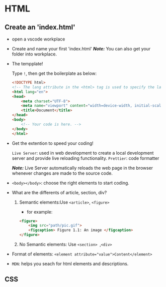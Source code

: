 # HTML

## Create an 'index.html'
* open a vscode workplace

* Create and name your first 'index.html'
    ***Note:*** You can also get your folder into workplace.

* The tempplate!

    Type `!`, then get the boilerplate as below:
    ```html
    <!DOCTYPE html>
    <!-- The lang attribute in the <html> tag is used to specify the language of the document. -->
    <html lang="en">
    <head>
        <meta charset="UTF-8">
        <meta name="viewport" content="width=device-width, initial-scale=1.0">
        <title>Document</title>
    </head>
    <body>
        <!-- Your code is here. -->
    </body>
    </html>
    ```

* Get the extention to speed your coding!

    `Live Server`: used in web development to create a local development server and provide live reloading functionality.
    `Prettier`: code formatter

    ***Note:*** Live Server automatically reloads the web page in the browser whenever changes are made to the source code. 


* `<body></body>`: choose the right elements to start coding.


* What are the differents of article, section, div?
    
    1. Semantic elements:Use `<article>`, `<figure>`
        
        * for example: 
        ```html
        <figure> 
            <img src="path/pic.gif">
            <figcaption> Figure 1.1: An image </figcaption>
        </figure>
        ```
    2. No Semantic elements: Use `<section> `,`<div>`
    
* Format of elements:
`<element attribute="value">Content</element>`

* `MDN`: helps you seach for html elements and descriptions.

## CSS
